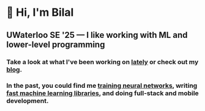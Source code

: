 # 👋 Hi, I'm Bilal

## UWaterloo SE '25 — I like working with ML and lower-level programming

### Take a look at what I've been working on [lately](https://bilal.software/now) or check out my [blog](https://bilal.software/blog/).
### In the past, you could find me [training neural networks](https://bilal.software/explore/), writing [fast machine learning libraries](https://github.com/bkkaggle/L2), and doing full-stack and mobile development.
